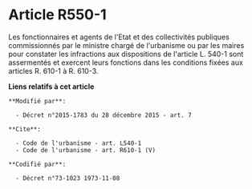 # Article R550-1

Les fonctionnaires et agents de l'Etat et des collectivités publiques commissionnés par le ministre chargé de l'urbanisme ou
par les maires pour constater les infractions aux dispositions de l'article L. 540-1 sont assermentés et exercent leurs
fonctions dans les conditions fixées aux articles R. 610-1 à R. 610-3.

**Liens relatifs à cet article**

	**Modifié par**:

	  - Décret n°2015-1783 du 28 décembre 2015 - art. 7

	**Cite**:

	  - Code de l'urbanisme - art. L540-1
	  - Code de l'urbanisme - art. R610-1 (V)

	**Codifié par**:

	  - Décret n°73-1023 1973-11-08
